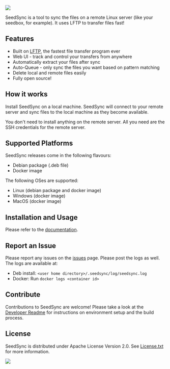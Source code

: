 ![](https://user-images.githubusercontent.com/12875506/85908858-c637a100-b7cb-11ea-8ab3-75c0c0ddf756.png)

SeedSync is a tool to sync the files on a remote Linux server (like your seedbox, for example).
It uses LFTP to transfer files fast!

## Features

* Built on [LFTP](http://lftp.tech/), the fastest file transfer program ever
* Web UI - track and control your transfers from anywhere
* Automatically extract your files after sync
* Auto-Queue - only sync the files you want based on pattern matching
* Delete local and remote files easily
* Fully open source!

## How it works

Install SeedSync on a local machine.
SeedSync will connect to your remote server and sync files to the local machine as
they become available.

You don't need to install anything on the remote server.
All you need are the SSH credentials for the remote server.

## Supported Platforms

SeedSync releases come in the following flavours:
* Debian package (.deb file)
* Docker image

The following OSes are supported:
* Linux (debian package and docker image)
* Windows (docker image)
* MacOS (docker image)


## Installation and Usage

Please refer to the [documentation](https://ipsingh06.github.io/seedsync/).


## Report an Issue

Please report any issues on the [issues](../../issues) page.
Please post the logs as well. The logs are available at:
* Deb install: `<user home directory>/.seedsync/log/seedsync.log`
* Docker: Run `docker logs <container id>`


## Contribute

Contributions to SeedSync are welcome!
Please take a look at the [Developer Readme](doc/DeveloperReadme.md) for instructions
on environment setup and the build process.


## License

SeedSync is distributed under Apache License Version 2.0.
See [License.txt](https://github.com/ipsingh06/seedsync/blob/master/LICENSE.txt) for more information.



![](https://user-images.githubusercontent.com/12875506/37031587-3a5df834-20f4-11e8-98a0-e42ee764f2ea.png)
